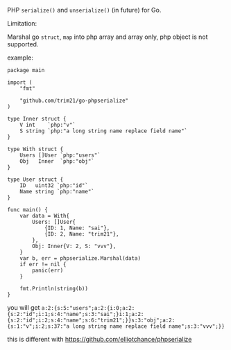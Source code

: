 
PHP `serialize()` and `unserialize()` (in future) for Go.

Limitation:

Marshal go `struct`, `map` into php array and array only, php object is not supported.

example:

```golang
package main

import (
	"fmt"

	"github.com/trim21/go-phpserialize"
)

type Inner struct {
	V int    `php:"v"`
	S string `php:"a long string name replace field name"`
}

type With struct {
	Users []User `php:"users"`
	Obj   Inner  `php:"obj"`
}

type User struct {
	ID   uint32 `php:"id"`
	Name string `php:"name"`
}

func main() {
	var data = With{
		Users: []User{
			{ID: 1, Name: "sai"},
			{ID: 2, Name: "trim21"},
		},
		Obj: Inner{V: 2, S: "vvv"},
	}
	var b, err = phpserialize.Marshal(data)
	if err != nil {
		panic(err)
	}

	fmt.Println(string(b))
}
```

you will
get `a:2:{s:5:"users";a:2:{i:0;a:2:{s:2:"id";i:1;s:4:"name";s:3:"sai";}i:1;a:2:{s:2:"id";i:2;s:4:"name";s:6:"trim21";}}s:3:"obj";a:2:{s:1:"v";i:2;s:37:"a long string name replace field name";s:3:"vvv";}}`

this is different with https://github.com/elliotchance/phpserialize
